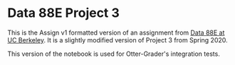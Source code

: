 # Data 88E Project 3

This is the Assign v1 formatted version of an assignment from [Data 88E at UC Berkeley](https://data-88e.github.io/).
It is a slightly modified version of Project 3 from Spring 2020.

This version of the notebook is used for Otter-Grader's integration tests.
